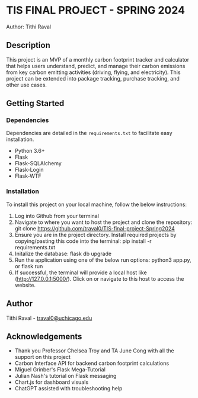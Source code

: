 # TIS FINAL PROJECT - SPRING 2024 
Author: Tithi Raval

## Description
This project is an MVP of a monthly carbon footprint tracker and calculator that helps users understand, predict, and manage their carbon emissions from key carbon emitting activities (driving, flying, and electricity). This project can be extended into package tracking, purchase tracking, and other use cases.

## Getting Started
### Dependencies
Dependencies are detailed in the `requirements.txt` to facilitate easy installation.
- Python 3.6+
- Flask
- Flask-SQLAlchemy
- Flask-Login
- Flask-WTF

### Installation
To install this project on your local machine, follow the below instructions:
1. Log into Github from your terminal 
2. Navigate to where you want to host the project and clone the repository: 
    git clone https://github.com/traval0/TIS-final-project-Spring2024
3. Ensure you are in the project directory. Install required projects by copying/pasting this code into the terminal: 
    pip install -r requirements.txt
4. Initalize the database: 
    flask db upgrade
5. Run the application using one of the below run options:
    python3 app.py, or
    flask run
6. If successful, the terminal will provide a local host like (http://127.0.0.1:5000/). Click on or navigate to this host to access the website.

## Author
Tithi Raval - traval0@uchicago.edu

## Acknowledgements
- Thank you Professor Chelsea Troy and TA June Cong with all the support on this project
- Carbon Interface API for backend carbon footprint calculations
- Miguel Grinber's Flask Mega-Tutorial
- Julian Nash's tutorial on Flask messaging
- Chart.js for dashboard visuals
- ChatGPT assisted with troubleshooting help



